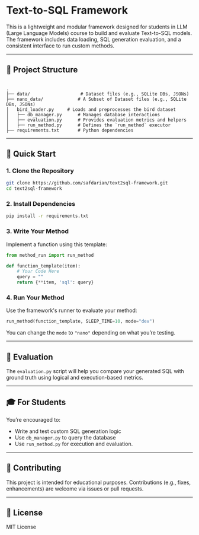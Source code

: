 
# Text-to-SQL Framework

This is a lightweight and modular framework designed for students in LLM (Large Language Models) course to build and evaluate Text-to-SQL models. The framework includes data loading, SQL generation evaluation, and a consistent interface to run custom methods.

---

## 📁 Project Structure

```

.
├── data/                   # Dataset files (e.g., SQLite DBs, JSONs)
├── nano_data/             # A Subset of Dataset files (e.g., SQLite DBs, JSONs)
│   bird_loader.py     # Loads and preprocesses the bird dataset
│   ├── db_manager.py      # Manages database interactions
│   ├── evaluation.py      # Provides evaluation metrics and helpers
│   ├── run_method.py      # Defines the `run_method` executor
├── requirements.txt       # Python dependencies

````

---

## 🚀 Quick Start

### 1. **Clone the Repository**

```bash
git clone https://github.com/safdarian/text2sql-framework.git
cd text2sql-framework
````

### 2. **Install Dependencies**

```bash
pip install -r requirements.txt
```

### 3. **Write Your Method**

Implement a function using this template:

````python
from method_run import run_method

def function_template(item):
    # Your Code Here
    query = ""
    return {**item, 'sql': query}
````

### 4. **Run Your Method**

Use the framework's runner to evaluate your method:

```python
run_method(function_template, SLEEP_TIME=10, mode="dev")
```

You can change the `mode` to `"nano"` depending on what you’re testing.

---

## 🧪 Evaluation

The `evaluation.py` script will help you compare your generated SQL with ground truth using logical and execution-based metrics.

---

## 🎓 For Students

You’re encouraged to:

* Write and test custom SQL generation logic
* Use `db_manager.py` to query the database
* Use `run_method.py` for execution and evaluation.

---

## 🤝 Contributing

This project is intended for educational purposes. Contributions (e.g., fixes, enhancements) are welcome via issues or pull requests.

---

## 📄 License

MIT License


